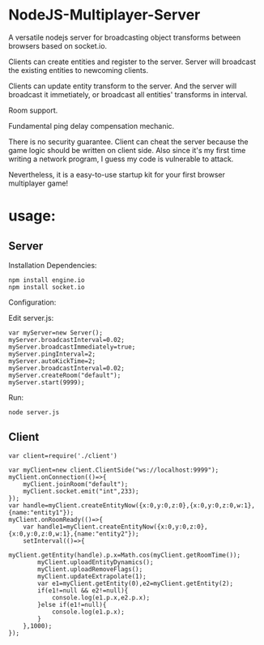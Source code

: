 # NodeJS-Multiplayer-Server

A versatile nodejs server for broadcasting object transforms between browsers based on socket.io.

Clients can create entities and register to the server. Server will broadcast the existing entities to newcoming clients.

Clients can update entity transform to the server. And the server will broadcast it immetiately, or broadcast all entities' transforms in interval.

Room support.

Fundamental ping delay compensation mechanic.

There is no security guarantee. Client can cheat the server because the game logic should be written on client side. Also since it's my first time writing a network program, I guess my code is vulnerable to attack.

Nevertheless, it is a easy-to-use startup kit for your first browser multiplayer game!


# usage:
## Server

Installation Dependencies:
```
npm install engine.io
npm install socket.io
```
Configuration:

Edit server.js:
```
var myServer=new Server();
myServer.broadcastInterval=0.02;
myServer.broadcastImmediately=true;
myServer.pingInterval=2;
myServer.autoKickTime=2;
myServer.broadcastInterval=0.02;
myServer.createRoom("default");
myServer.start(9999);
```
Run:
```
node server.js
```
## Client
```
var client=require('./client')

var myClient=new client.ClientSide("ws://localhost:9999");
myClient.onConnection(()=>{
    myClient.joinRoom("default");
    myClient.socket.emit("int",233);
});
var handle=myClient.createEntityNow({x:0,y:0,z:0},{x:0,y:0,z:0,w:1},{name:"entity1"});
myClient.onRoomReady(()=>{
    var handle1=myClient.createEntityNow({x:0,y:0,z:0},{x:0,y:0,z:0,w:1},{name:"entity2"});
    setInterval(()=>{
        myClient.getEntity(handle).p.x=Math.cos(myClient.getRoomTime());
        myClient.uploadEntityDynamics();
        myClient.uploadRemoveFlags();
        myClient.updateExtrapolate(1);
        var e1=myClient.getEntity(0),e2=myClient.getEntity(2);
        if(e1!=null && e2!=null){
            console.log(e1.p.x,e2.p.x);
        }else if(e1!=null){
            console.log(e1.p.x);
        }
    },1000);
});
```
